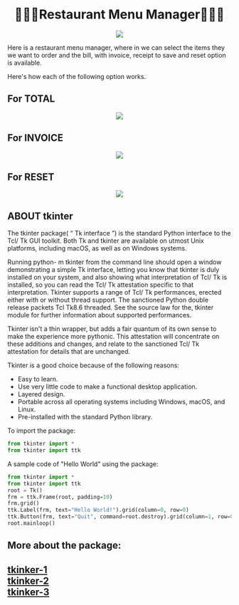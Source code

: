 <div align = center><h1><strong>🍦🍕🍋Restaurant Menu Manager🍋🍕🍦</strong></h1></div>

<div align = center>
<img src ="https://user-images.githubusercontent.com/91787553/210555412-cd21d837-37cb-4229-a340-495fce0b1bcc.png">
</div>

Here is a restaurant menu manager, where in we can select the items they we want to order and the bill, with invoice, receipt to save and reset option is available.

Here's how each of the following option works.

## For TOTAL

<div align = center>
<img src = "https://user-images.githubusercontent.com/91787553/210557921-bc235b17-26d3-4f69-9113-fb1d3f1c7c50.png">
</div>

## For INVOICE
<div align = center>
<img src = "https://user-images.githubusercontent.com/91787553/210558173-964fb16f-3c74-472b-a252-a1672b1afcd3.png">
</div>

## For RESET
<div align = center>
<img src = "https://user-images.githubusercontent.com/91787553/210558911-f2c1cff6-022e-4416-8014-0fb04ec13352.png">
</div>

## ABOUT tkinter

The tkinter package( “ Tk interface ”) is the standard Python interface to the Tcl/ Tk GUI toolkit. Both Tk and tkinter are available on utmost Unix platforms, including macOS, as well as on Windows systems.

Running python- m tkinter from the command line should open a window demonstrating a simple Tk interface, letting you know that tkinter is duly installed on your system, and also showing what interpretation of Tcl/ Tk is installed, so you can read the Tcl/ Tk attestation specific to that interpretation.
Tkinter supports a range of Tcl/ Tk performances, erected either with or without thread support. The sanctioned Python double release packets Tcl Tk8.6 threaded. See the source law for the, tkinter module for further information about supported performances.

Tkinter isn't a thin wrapper, but adds a fair quantum of its own sense to make the experience more pythonic. This attestation will concentrate on these additions and changes, and relate to the sanctioned Tcl/ Tk attestation for details that are unchanged.

Tkinter is a good choice because of the following reasons:

- Easy to learn.
- Use very little code to make a functional desktop application.
- Layered design.
- Portable across all operating systems including Windows, macOS, and Linux.
- Pre-installed with the standard Python library.

To import the package:

```python
from tkinter import *
from tkinter import ttk
```

A sample code of "Hello World" using the package:

```python
from tkinter import *
from tkinter import ttk
root = Tk()
frm = ttk.Frame(root, padding=10)
frm.grid()
ttk.Label(frm, text="Hello World!").grid(column=0, row=0)
ttk.Button(frm, text="Quit", command=root.destroy).grid(column=1, row=0)
root.mainloop()
```

## More about the package:

<h2>
<a href = "https://realpython.com/python-gui-tkinter/">tkinker-1</a><br>
<a href = "https://www.geeksforgeeks.org/python-gui-tkinter/">tkinker-2</a><br>
<a href = "https://pythonbasics.org/tkinter/">tkinker-3</a>
</h2>
